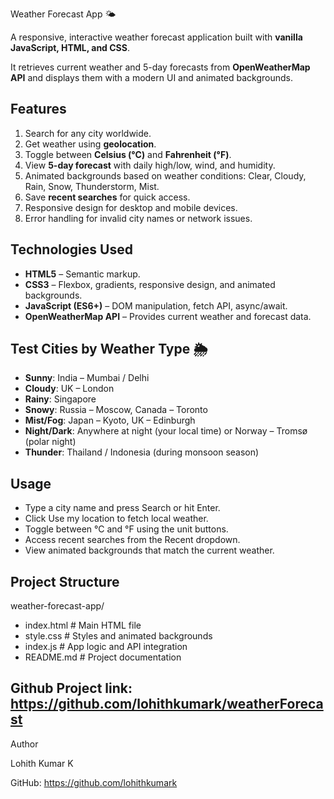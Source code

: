 Weather Forecast App 🌤️

A responsive, interactive weather forecast application built with **vanilla JavaScript, HTML, and CSS**.  

It retrieves current weather and 5-day forecasts from **OpenWeatherMap API** and displays them with a modern UI and animated backgrounds.

## Features

1. Search for any city worldwide.
2. Get weather using **geolocation**.
3. Toggle between **Celsius (°C)** and **Fahrenheit (°F)**.
4. View **5-day forecast** with daily high/low, wind, and humidity.
5. Animated backgrounds based on weather conditions:
     Clear, Cloudy, Rain, Snow, Thunderstorm, Mist.
6. Save **recent searches** for quick access.
7. Responsive design for desktop and mobile devices.
8. Error handling for invalid city names or network issues.


## Technologies Used

- **HTML5** – Semantic markup.
- **CSS3** – Flexbox, gradients, responsive design, and animated backgrounds.
- **JavaScript (ES6+)** – DOM manipulation, fetch API, async/await.
- **OpenWeatherMap API** – Provides current weather and forecast data.


## Test Cities by Weather Type 🌦️

- **Sunny**: India – Mumbai / Delhi
- **Cloudy**: UK – London
- **Rainy**: Singapore
- **Snowy**: Russia – Moscow, Canada – Toronto
- **Mist/Fog**: Japan – Kyoto, UK – Edinburgh
- **Night/Dark**: Anywhere at night (your local time) or Norway – Tromsø (polar night)
- **Thunder**: Thailand / Indonesia (during monsoon season)



## Usage

- Type a city name and press Search or hit Enter.
- Click Use my location to fetch local weather.
- Toggle between °C and °F using the unit buttons.
- Access recent searches from the Recent dropdown.
- View animated backgrounds that match the current weather.


## Project Structure

weather-forecast-app/
- index.html # Main HTML file
- style.css # Styles and animated backgrounds
- index.js # App logic and API integration
- README.md # Project documentation




## Github Project link: https://github.com/lohithkumark/weatherForecast



Author

Lohith Kumar K



GitHub: https://github.com/lohithkumark




